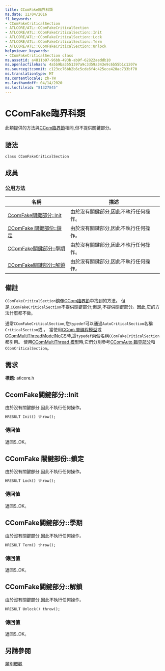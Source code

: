 ```yaml
---
title: CComFake臨界科類
ms.date: 11/04/2016
f1_keywords:
- CComFakeCriticalSection
- ATLCORE/ATL::CComFakeCriticalSection
- ATLCORE/ATL::CComFakeCriticalSection::Init
- ATLCORE/ATL::CComFakeCriticalSection::Lock
- ATLCORE/ATL::CComFakeCriticalSection::Term
- ATLCORE/ATL::CComFakeCriticalSection::Unlock
helpviewer_keywords:
- CComFakeCriticalSection class
ms.assetid: a4811b97-96bb-493b-ab9f-62822aeddb10
ms.openlocfilehash: 4a5b9ba3551397a9c3d59a343e9c6b55b1c1207e
ms.sourcegitcommit: c123cc76bb2b6c5cde6f4c425ece420ac733bf70
ms.translationtype: MT
ms.contentlocale: zh-TW
ms.lasthandoff: 04/14/2020
ms.locfileid: "81327845"
---
```

# <a name="ccomfakecriticalsection-class"></a>CComFake臨界科類

此類提供的方法與[CCom臨界節](../../atl/reference/ccomcriticalsection-class.md)相同,但不提供關鍵部分。

## <a name="syntax"></a>語法

```
class CComFakeCriticalSection
```

## <a name="members"></a>成員

### <a name="public-methods"></a>公用方法

|名稱|描述|
|----------|-----------------|
|[CcomFake關鍵部分::Init](#init)|由於沒有關鍵部分,因此不執行任何操作。|
|[CComFake 關鍵部份::鎖定](#lock)|由於沒有關鍵部分,因此不執行任何操作。|
|[CComFake關鍵部分::學期](#term)|由於沒有關鍵部分,因此不執行任何操作。|
|[CComFake關鍵部分::解鎖](#unlock)|由於沒有關鍵部分,因此不執行任何操作。|

## <a name="remarks"></a>備註

`CComFakeCriticalSection`鏡像[CCom臨界節](../../atl/reference/ccomcriticalsection-class.md)中找到的方法。 但是,`CComFakeCriticalSection`不提供關鍵部分;但是,不提供關鍵部分。因此,它的方法什麼都不做。

通常`CComFakeCriticalSection`,您`typedef`可以通過`AutoCriticalSection`名稱`CriticalSection`或 。 當使用[CCom 單線程模型](../../atl/reference/ccomsinglethreadmodel-class.md)或[CComMultiThreadModelNoCS](../../atl/reference/ccommultithreadmodelnocs-class.md)時,這`typedef`兩個名稱`CComFakeCriticalSection`都引用。 使用[CComMultiThread 模型](../../atl/reference/ccommultithreadmodel-class.md)時,它們分別參考[CComAuto 臨界部分](../../atl/reference/ccomautocriticalsection-class.md)和`CComCriticalSection`。

## <a name="requirements"></a>需求

**標題:** atlcore.h

## <a name="ccomfakecriticalsectioninit"></a><a name="init"></a>CcomFake關鍵部分::Init

由於沒有關鍵部分,因此不執行任何操作。

```
HRESULT Init() throw();
```

### <a name="return-value"></a>傳回值

返回S_OK。

## <a name="ccomfakecriticalsectionlock"></a><a name="lock"></a>CComFake 關鍵部份::鎖定

由於沒有關鍵部分,因此不執行任何操作。

```
HRESULT Lock() throw();
```

### <a name="return-value"></a>傳回值

返回S_OK。

## <a name="ccomfakecriticalsectionterm"></a><a name="term"></a>CComFake關鍵部分::學期

由於沒有關鍵部分,因此不執行任何操作。

```
HRESULT Term() throw();
```

### <a name="return-value"></a>傳回值

返回S_OK。

## <a name="ccomfakecriticalsectionunlock"></a><a name="unlock"></a>CComFake關鍵部分::解鎖

由於沒有關鍵部分,因此不執行任何操作。

```
HRESULT Unlock() throw();
```

### <a name="return-value"></a>傳回值

返回S_OK。

## <a name="see-also"></a>另請參閱

[類別概觀](../../atl/atl-class-overview.md)
